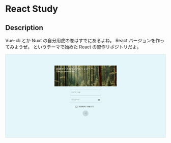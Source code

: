 React Study
===

## Description

Vue-cli とか Nuxt の自分用虎の巻はすでにあるよね。 React バージョンを作ってみようぜ。
というテーマで始めた React の習作リポジトリだよ。

![React Study リポジトリのメイン画像](./docs/lovely-little-sample-web-page.png)

